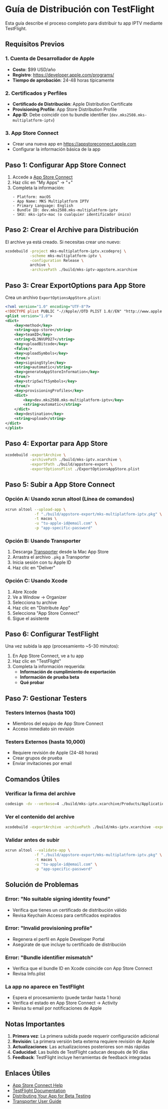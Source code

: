# Guía de Distribución con TestFlight

Esta guía describe el proceso completo para distribuir tu app IPTV mediante TestFlight.

## Requisitos Previos

### 1. Cuenta de Desarrollador de Apple
- **Costo**: $99 USD/año
- **Registro**: https://developer.apple.com/programs/
- **Tiempo de aprobación**: 24-48 horas típicamente

### 2. Certificados y Perfiles
- **Certificado de Distribución**: Apple Distribution Certificate
- **Provisioning Profile**: App Store Distribution Profile
- **App ID**: Debe coincidir con tu bundle identifier (`dev.mks2508.mks-multiplatform-iptv`)

### 3. App Store Connect
- Crear una nueva app en https://appstoreconnect.apple.com
- Configurar la información básica de la app

## Paso 1: Configurar App Store Connect

1. Accede a [App Store Connect](https://appstoreconnect.apple.com)
2. Haz clic en "My Apps" → "+"
3. Completa la información:
   ```
   - Platform: macOS
   - App Name: MKS Multiplatform IPTV
   - Primary Language: English
   - Bundle ID: dev.mks2508.mks-multiplatform-iptv
   - SKU: mks-iptv-mac (o cualquier identificador único)
   ```

## Paso 2: Crear el Archive para Distribución

El archive ya está creado. Si necesitas crear uno nuevo:

```bash
xcodebuild -project mks-multiplatform-iptv.xcodeproj \
           -scheme mks-multiplatform-iptv \
           -configuration Release \
           archive \
           -archivePath ./build/mks-iptv-appstore.xcarchive
```

## Paso 3: Crear ExportOptions para App Store

Crea un archivo `ExportOptionsAppStore.plist`:

```xml
<?xml version="1.0" encoding="UTF-8"?>
<!DOCTYPE plist PUBLIC "-//Apple//DTD PLIST 1.0//EN" "http://www.apple.com/DTDs/PropertyList-1.0.dtd">
<plist version="1.0">
<dict>
    <key>method</key>
    <string>app-store</string>
    <key>teamID</key>
    <string>QL3NVUPD27</string>
    <key>uploadBitcode</key>
    <false/>
    <key>uploadSymbols</key>
    <true/>
    <key>signingStyle</key>
    <string>automatic</string>
    <key>generateAppStoreInformation</key>
    <true/>
    <key>stripSwiftSymbols</key>
    <true/>
    <key>provisioningProfiles</key>
    <dict>
        <key>dev.mks2508.mks-multiplatform-iptv</key>
        <string>automatic</string>
    </dict>
    <key>destination</key>
    <string>upload</string>
</dict>
</plist>
```

## Paso 4: Exportar para App Store

```bash
xcodebuild -exportArchive \
           -archivePath ./build/mks-iptv.xcarchive \
           -exportPath ./build/appstore-export \
           -exportOptionsPlist ./ExportOptionsAppStore.plist
```

## Paso 5: Subir a App Store Connect

### Opción A: Usando xcrun altool (Línea de comandos)

```bash
xcrun altool --upload-app \
             -f "./build/appstore-export/mks-multiplatform-iptv.pkg" \
             -t macos \
             -u "tu-apple-id@email.com" \
             -p "app-specific-password"
```

### Opción B: Usando Transporter

1. Descarga [Transporter](https://apps.apple.com/app/transporter/id1450874784) desde la Mac App Store
2. Arrastra el archivo `.pkg` a Transporter
3. Inicia sesión con tu Apple ID
4. Haz clic en "Deliver"

### Opción C: Usando Xcode

1. Abre Xcode
2. Ve a Window → Organizer
3. Selecciona tu archive
4. Haz clic en "Distribute App"
5. Selecciona "App Store Connect"
6. Sigue el asistente

## Paso 6: Configurar TestFlight

Una vez subida la app (procesamiento ~5-30 minutos):

1. En App Store Connect, ve a tu app
2. Haz clic en "TestFlight"
3. Completa la información requerida:
   - **Información de cumplimiento de exportación**
   - **Información de prueba beta**
   - **Qué probar**

## Paso 7: Gestionar Testers

### Testers Internos (hasta 100)
- Miembros del equipo de App Store Connect
- Acceso inmediato sin revisión

### Testers Externos (hasta 10,000)
- Requiere revisión de Apple (24-48 horas)
- Crear grupos de prueba
- Enviar invitaciones por email

## Comandos Útiles

### Verificar la firma del archive
```bash
codesign -dv --verbose=4 ./build/mks-iptv.xcarchive/Products/Applications/mks-multiplatform-iptv.app
```

### Ver el contenido del archive
```bash
xcodebuild -exportArchive -archivePath ./build/mks-iptv.xcarchive -exportOptionsPlist ./ExportOptionsAppStore.plist -allowProvisioningUpdates
```

### Validar antes de subir
```bash
xcrun altool --validate-app \
             -f "./build/appstore-export/mks-multiplatform-iptv.pkg" \
             -t macos \
             -u "tu-apple-id@email.com" \
             -p "app-specific-password"
```

## Solución de Problemas

### Error: "No suitable signing identity found"
- Verifica que tienes un certificado de distribución válido
- Revisa Keychain Access para certificados expirados

### Error: "Invalid provisioning profile"
- Regenera el perfil en Apple Developer Portal
- Asegúrate de que incluye tu certificado de distribución

### Error: "Bundle identifier mismatch"
- Verifica que el bundle ID en Xcode coincide con App Store Connect
- Revisa Info.plist

### La app no aparece en TestFlight
- Espera el procesamiento (puede tardar hasta 1 hora)
- Verifica el estado en App Store Connect → Activity
- Revisa tu email por notificaciones de Apple

## Notas Importantes

1. **Primera vez**: La primera subida puede requerir configuración adicional
2. **Revisión**: La primera versión beta externa requiere revisión de Apple
3. **Actualizaciones**: Las actualizaciones posteriores son más rápidas
4. **Caducidad**: Las builds de TestFlight caducan después de 90 días
5. **Feedback**: TestFlight incluye herramientas de feedback integradas

## Enlaces Útiles

- [App Store Connect Help](https://help.apple.com/app-store-connect/)
- [TestFlight Documentation](https://developer.apple.com/testflight/)
- [Distributing Your App for Beta Testing](https://developer.apple.com/documentation/xcode/distributing-your-app-for-beta-testing-and-releases)
- [Transporter User Guide](https://help.apple.com/itc/transporter/)
